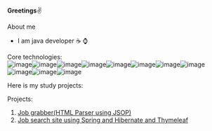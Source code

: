 **Greetings**✌️<br>

About me

- I am java developer ☕ ⌚

Core technologies:<br>
![image](https://github.com/iiuhenio/iiuhenio/assets/63558835/08344e83-6c97-4207-9cf7-3f8bfbe1ddf7)![image](https://github.com/iiuhenio/iiuhenio/assets/63558835/bb3711a4-a39c-45e9-8ea7-6bdb0d6769fe)![image](https://github.com/iiuhenio/iiuhenio/assets/63558835/c72501d4-b539-49fd-8f65-ed337c61d729)![image](https://github.com/iiuhenio/iiuhenio/assets/63558835/8c9adae5-413e-422a-9323-514e703352f4)![image](https://github.com/iiuhenio/iiuhenio/assets/63558835/d765a13c-e90f-420a-8166-a526838ae5f6)![image](https://github.com/iiuhenio/iiuhenio/assets/63558835/cf8f847c-24f0-4d1c-a753-77eefff54384)![image](https://github.com/iiuhenio/iiuhenio/assets/63558835/6df59801-0b3c-445f-ada4-b08c1c2a4c68)![image](https://github.com/iiuhenio/iiuhenio/assets/63558835/541de85b-9096-48f6-83f3-906dd1573b9c)![image](https://github.com/iiuhenio/iiuhenio/assets/63558835/834933f4-2ec0-47ba-a2f0-8a8b267bb0b2)![image](https://github.com/iiuhenio/iiuhenio/assets/63558835/f7d19d75-c59b-4072-95bf-f5578428cc3c)![image](https://github.com/iiuhenio/iiuhenio/assets/63558835/f7e37dc8-576a-4a75-a136-79190ca87b04)

Here is my study projects:

Projects:

1. [Job grabber(HTML Parser using JSOP)](https://github.com/iiuhenio/job4j_grabber)
2. [Job search site using Spring and Hibernate and Thymeleaf](https://github.com/iiuhenio/job4j_dreamjob)








